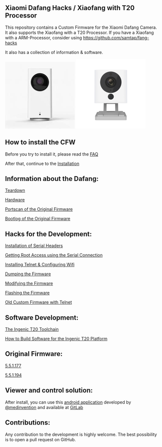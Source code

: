 ## Xiaomi Dafang Hacks / Xiaofang with T20 Processor

This repository contains a Custom Firmware for the Xiaomi Dafang Camera. It also supports the Xiaofang with a T20 Processor. 
If you have a Xiaofang with a ARM-Processor, consider using https://github.com/samtap/fang-hacks

 
It also has a collection of information & software.

![Dafang](/dafang.png)
![Dafang](/xiaofang.png)
## How to install the CFW

Before you try to install it, please read the [FAQ](/hacks/faq.md)

After that, continue to the 
[Installation](/hacks/install_cfw.md)

## Information about the Dafang:

[Teardown](/informations/teardown.md)

[Hardware](/informations/hardware.md)

[Portscan of the Original Firmware](/informations/portscan.md)

[Bootlog of the Original Firmware](/informations/bootlog.md)

## Hacks for the Development:
[Installation of Serial Headers](/hacks/serial.md)

[Getting Root Access using the Serial Connection](/hacks/getroot.md)

[Installing Telnet & Configuring Wifi](/hacks/install_telnetandwifi.md)

[Dumping the Firmware](/hacks/firmware-dump.md)

[Modifying the Firmware](/hacks/howto_modfirmware.md)

[Flashing the Firmware](/hacks/howto_firmwareflash.md)

[Old Custom Firmware with Telnet](https://www.dropbox.com/s/9t9op698fza1tl2/demo.bin?dl=0)

## Software Development:
[The Ingenic T20 Toolchain](https://github.com/dim08/Ingenic-T10_20)

[How to Build Software for the Ingenic T20 Platform](https://github.com/EliasKotlyar/Xiaomi-Dafang-Software)

## Original Firmware:
[5.5.1.177](/firmware_original/demo_5.5.1.177.bin)

[5.5.1.194](/firmware_original/demo_5.5.1.194.bin)

## Viewer and control solution:

After install, you can use this [android application](https://play.google.com/apps/testing/io.ext.medinvention.dafangcam) developed by [@medinvention](https://github.com/mmohamed) and available at [GitLab](https://gitlab.com/mmohamed/DafangCam)

## Contributions:
Any contribution to the development is highly welcome. The best possibility is to open a pull request on GitHub.
